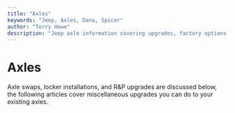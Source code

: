 ```yaml
---
title: "Axles"
keywords: "Jeep, Axles, Dana, Spicer"
author: "Terry Howe"
description: "Jeep axle information covering upgrades, factory options, and essential information."
---
```

# Axles

Axle swaps, locker installations, and R&P upgrades are discussed below, the following articles cover miscellaneous upgrades you can do to your existing axles.